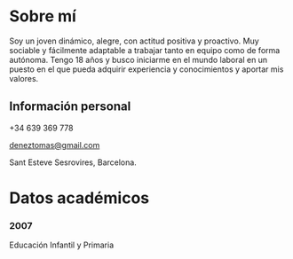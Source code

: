 # Sobre mí
Soy un joven dinámico, alegre, con actitud positiva y proactivo.
Muy sociable y fácilmente adaptable a trabajar tanto en equipo como de
forma autónoma.
Tengo 18 años y busco iniciarme en el mundo laboral en un puesto en el que
pueda adquirir experiencia y conocimientos y aportar mis valores.
## Información personal
+34 639 369 778

deneztomas@gmail.com

Sant Esteve Sesrovires, Barcelona.

# Datos académicos
### 2007 
Educación Infantil y Primaria
